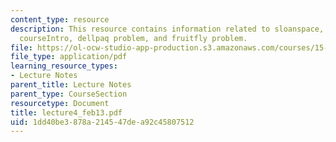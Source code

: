 ```yaml
---
content_type: resource
description: This resource contains information related to sloanspace, namecards,
  courseIntro, dellpaq problem, and fruitfly problem.
file: https://ol-ocw-studio-app-production.s3.amazonaws.com/courses/15-760a-operations-management-spring-2002/1dd40be3878a214547dea92c45807512_lecture4_feb13.pdf
file_type: application/pdf
learning_resource_types:
- Lecture Notes
parent_title: Lecture Notes
parent_type: CourseSection
resourcetype: Document
title: lecture4_feb13.pdf
uid: 1dd40be3-878a-2145-47de-a92c45807512
---
```

